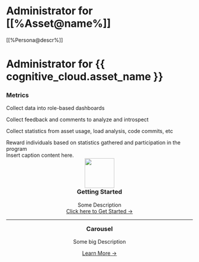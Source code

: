 # Administrator for [[%Asset@name%]]
[[%Persona@descr%]]

# Administrator for {{ cognitive_cloud.asset_name }}

<h3> Metrics</h3>
<div class="pillarwrapper">
  <div align="top" class="pillarcard">
  <p style="margin-bottom: 0px">  
    Collect data into role-based dashboards
  </p>
  </div>
  
  <div align="top" class="pillarcard">
  <p style="margin-bottom: 0px">  
    Collect feedback and comments to analyze and introspect
  </p>
  </div>
  
  <div align="top" class="pillarcard">
  <p style="margin-bottom: 0px">  
    Collect statistics from asset usage, load analysis, code commits, etc
  </p>
  </div>
  
  <div align="top" class="pillarcard">
  <p style="margin-bottom: 0px">  
    Reward individuals based on statistics gathered and participation in the program
  </p>
  </div>
 </div>
  
<Caption>Insert caption content here.</Caption>

<div class="pillarwrapper">
  <div align="center" class="pillarcard">
 
  <img src="img/vision-svgrepo-com.svg" width="80px" />  
  <h3 style="margin-top:0px">Getting Started</h3>
   
  <p style="margin-bottom: 0px">  
    Some Description
  </p>
 
  <div class="card-btn-container">
   <a href="getting-started/home/">
   <span>Click here to Get Started &rarr; </span>
   </a>
  </div>
   
  <hr style="margin-bottom: 0px margin-top: 0px" />
  
 
  <h3 style="margin-top: 0px">Carousel</h3>
 
  <p>Some big Description</p>
   
  <div class="card-btn-container">
   <a href="getting-started/carousel/">
   <span>Learn More &rarr; </span>
   </a>
  </div>
 
 </div>
</div>
